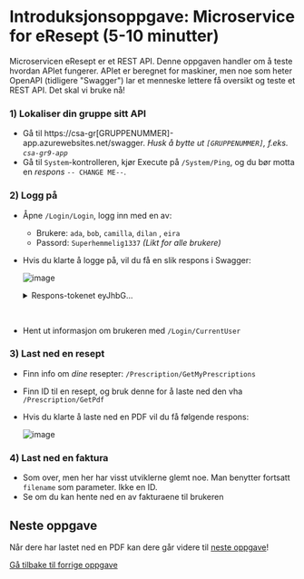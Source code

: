 # Introduksjonsoppgave: Microservice for eResept (5-10 minutter)

Microservicen eResept er et REST API. Denne oppgaven handler om å teste hvordan APIet fungerer. 
APIet er beregnet for maskiner, men noe som heter OpenAPI (tidligere "Swagger") lar et menneske lettere få oversikt og teste et REST API. 
Det skal vi bruke nå!

### 1) Lokaliser din gruppe sitt API
- Gå til https://csa-gr[GRUPPENUMMER]-app.azurewebsites.net/swagger. *Husk å bytte ut `[GRUPPENUMMER]`, f.eks. `csa-gr9-app`*
- Gå til `System`-kontrolleren, kjør Execute på `/System/Ping`, og du bør motta en *respons* `-- CHANGE ME--`.

### 2) Logg på
- Åpne `/Login/Login`, logg inn med en av:
  - Brukere: `ada`, `bob`, `camilla`, `dilan` , `eira`
  - Passord: `Superhemmelig1337`  *(Likt for alle brukere)*
- Hvis du klarte å logge på, vil du få en slik respons i Swagger:

  ![image](https://user-images.githubusercontent.com/4437745/231814625-7bad51d0-ed19-4efb-897e-149d8fae0bd5.png)
  
  <details>
    <summary>Respons-tokenet eyJhbG...</summary>
    <p>Den lange responsen her (som starter med 'eyJhbG...') kalles et `token`, og fungerer som en tivolibillett. Den slipper deg inn på anlegget, og gir deg lov til å kjøre noen av karusellene, man kanskje ikke alle. </p><p>Kanskje får dere ulike farger på billettene avhengig av alder eller høyde. Hver billettkontrollør kan da lett sjekke om du får lov å kjøre karusellen uten å ringe billettselgeren for flere detaljer. </p><p><i>(Token som starter med `ey` er normalt av typen JWT token, for dem som synes dette var nyttig kunnskap. JWT token inneholder informasjon om brukeren, og kan leses i klartekst, f.eks. på jwt.io, men det er en avsporing i fra dette kurset. : )</i></p>
</details><br>

- Hent ut informasjon om brukeren med `/Login/CurrentUser`

### 3) Last ned en resept
- Finn info om *dine* resepter: `/Prescription/GetMyPrescriptions`
- Finn ID til en resept, og bruk denne for å laste ned den vha `/Prescription/GetPdf`
- Hvis du klarte å laste ned en PDF vil du få følgende respons:

  ![image](https://user-images.githubusercontent.com/4437745/231814072-8371b082-f4b5-4ef9-8a24-daa5f61c01f4.png)


### 4) Last ned en faktura
- Som over, men her har visst utviklerne glemt noe. Man benytter fortsatt `filename` som parameter. Ikke en ID. 
- Se om du kan hente ned en av fakturaene til brukeren 

## Neste oppgave
Når dere har lastet ned en PDF kan dere går videre til [neste oppgave](./2_les-logger-i-Splunk.md)!

[Gå tilbake til forrige oppgave](./0_trusselmodellering.md)
